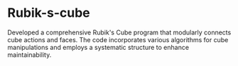 # Rubik-s-cube
Developed a comprehensive Rubik's Cube program that modularly connects cube actions and faces. The code incorporates various algorithms for cube manipulations and employs a systematic structure to enhance maintainability. 
